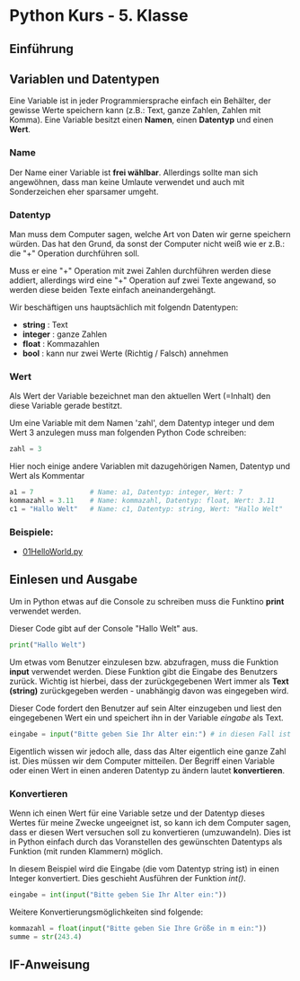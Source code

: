 # Python Kurs - 5. Klasse

## Einführung

## Variablen und Datentypen

Eine Variable ist in jeder Programmiersprache einfach ein Behälter, der gewisse Werte speichern kann (z.B.: Text, ganze Zahlen, Zahlen mit Komma). Eine Variable besitzt einen **Namen**, einen **Datentyp** und einen **Wert**. 

### Name

Der Name einer Variable ist **frei wählbar**. Allerdings sollte man sich angewöhnen, dass man keine Umlaute verwendet und auch mit Sonderzeichen eher sparsamer umgeht.

### Datentyp

Man muss dem Computer sagen, welche Art von Daten wir gerne speichern würden. Das hat den Grund, da sonst der Computer nicht weiß wie er z.B.: die "+" Operation durchführen soll.

Muss er eine "+" Operation mit zwei Zahlen durchführen werden diese addiert, allerdings wird eine "+" Operation auf zwei Texte angewand, so werden diese beiden Texte einfach aneinandergehängt.

Wir beschäftigen uns hauptsächlich mit folgendn Datentypen:

* **string** : Text
* **integer** : ganze Zahlen
* **float** : Kommazahlen
* **bool** : kann nur zwei Werte (Richtig / Falsch) annehmen

### Wert

Als Wert der Variable bezeichnet man den aktuellen Wert (=Inhalt) den diese Variable gerade bestitzt.

Um eine Variable mit dem Namen 'zahl', dem Datentyp integer und dem Wert 3 anzulegen muss man folgenden Python Code schreiben:

```python
zahl = 3
```

Hier noch einige andere Variablen mit dazugehörigen Namen, Datentyp und Wert als Kommentar

```python
a1 = 7              # Name: a1, Datentyp: integer, Wert: 7
kommazahl = 3.11    # Name: kommazahl, Datentyp: float, Wert: 3.11
c1 = "Hallo Welt"   # Name: c1, Datentyp: string, Wert: "Hallo Welt"
```

### Beispiele:

* <a href="https://github.com/benschi11/python-5/blob/master/beispiele/01HelloWorld.py">01HelloWorld.py</a>

## Einlesen und Ausgabe

Um in Python etwas auf die Console zu schreiben muss die Funktino **print** verwendet werden.

Dieser Code gibt auf der Console "Hallo Welt" aus.

```python
print("Hallo Welt")
```

Um etwas vom Benutzer einzulesen bzw. abzufragen, muss die Funktion **input** verwendet werden. Diese Funktion gibt die Eingabe des Benutzers zurück. Wichtig ist hierbei, dass der zurückgegebenen Wert immer als **Text (string)** zurückgegeben werden - unabhängig davon was eingegeben wird.

Dieser Code fordert den Benutzer auf sein Alter einzugeben und liest den eingegebenen Wert ein und speichert ihn in der Variable *eingabe* als Text.

```python
eingabe = input("Bitte geben Sie Ihr Alter ein:") # in diesen Fall ist die Variable eingabe vom Typ string
```

Eigentlich wissen wir jedoch alle, dass das Alter eigentlich eine ganze Zahl ist. Dies müssen wir dem Computer mitteilen. Der Begriff einen Variable oder einen Wert in einen anderen Datentyp zu ändern lautet **konvertieren**.

### Konvertieren

Wenn ich einen Wert für eine Variable setze und der Datentyp dieses Wertes für meine Zwecke ungeeignet ist, so kann ich dem Computer sagen, dass er diesen Wert versuchen soll zu konvertieren (umzuwandeln). Dies ist in Python einfach durch das Voranstellen des gewünschten Datentyps als Funktion (mit runden Klammern) möglich.

In diesem Beispiel wird die Eingabe (die vom Datentyp string ist) in einen Integer konvertiert. Dies geschieht Ausführen der Funktion *int()*.

```python
eingabe = int(input("Bitte geben Sie Ihr Alter ein:"))
```

Weitere Konvertierungsmöglichkeiten sind folgende:

```python
kommazahl = float(input("Bitte geben Sie Ihre Größe in m ein:"))
summe = str(243.4)
```

## IF-Anweisung
